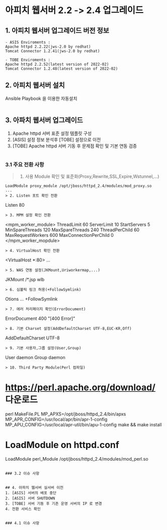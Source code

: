 # 아피치 웹서버 2.2 -> 2.4 업그레이드 

## 1. 아피치 웹서버 업그레이드 버전 정보
```
- ASIS Enviroments : 
Apache httpd 2.2.22(jws-2.0 by redhat)
Tomcat Connector 1.2.41(jws-2.0 by redhat)

- TOBE Enviroments : 
Apache httpd 2.2.52(latest version of 2022-02)
Tomcat Connector 1.2.48(latest version of 2022-02)
```

## 2. 아피치 웹서버 설치
Ansible Playbook 을 이용한 자동설치 

```
```

## 3. 아파치 웹서버 업그레이드
1. Apache httpd 서버 표준 설정 템플릿 구성
2. [ASIS] 설정 정보 분석후 [TOBE] 설정으로 이전
3. [TOBE] Apache httpd 서버 기동 후 문제점 확인 및 기본 연동 검증

```
```

### 3.1 주요 전환 사항
> 1. 사용 Module 확인 및 표준화(Proxy,Rewrite,SSL,Expire,Wstunnel,...)
```
LoadModule proxy_module /opt/jboss/httpd_2.4/modules/mod_proxy.so
... 
> 2. Listen 포트 확인 전환
```
Listen 80
```
> 3. MPM 설정 확인 전환
```
<mpm_worker_module>
ThreadLimit 60
ServerLimit 10
StartServers 5
MinSpareThreads 120
MaxSpareThreads 240
ThreadPerChild 60
MaxRequestWorkers 600
MaxConnectionPerChild 0
</mpm_worker_mopdule>
```
> 4. VirtualHost 확인 전환
```
<VirtualHost *:80>
...
</VirtualHost>
```
> 5. WAS 연동 설정(JKMount,Uriworkermap,...)
```
JKMount /*.jsp wlb
```
> 6. 심볼릭 링크 허용(+FollowSymlink)
```
Otions ... +FollowSymlink
```
> 7. 에러 처리페이지 확인(ErrorDocument)
```
ErrorDocument 400 "[400 Error]"
```
> 8. 기본 Charset 설정(AddDefaultCharset UTF-8,EUC-KR,Off)
```
AddDefaultCharset UTF-8
```
> 9. 기본 사용자,그룹 설정(User,Group)
```
User daemon
Group daemon
```
> 10. Third Party Module(Perl 컴파일)
``` 
# https://perl.apache.org/download/ 다운로드
perl MakeFile.PL MP_APXS=/opt/jboss/httpd_2.4/bin/apxs MP_APR_CONFIG=/usr/local/apr/bin/apr-1-config MP_APU_CONFIG=/usr/local/apr-util/bin/apu-1-config
make && make install
# LoadModule on httpd.conf
LoadModule perl_Module /opt/jboss/httpd_2.4/modules/mod_perl.so
```

### 3.2 이슈 사항

```

```

## 4. 아파치 웹서버 실서버 이전
1. [ASIS] 서버의 배포 중단
2. [ASIS] 서버 SHUTDOWN
3. [TOBE] 서버 기동 후 기존 운영 서버의 IP 로 변경
4. 전환 서비스 확인

```
```

### 4.1 이슈 사항

```
```

